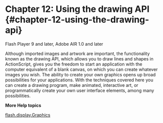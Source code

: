 # Chapter 12: Using the drawing API {#chapter-12-using-the-drawing-api}

Flash Player 9 and later, Adobe AIR 1.0 and later

Although imported images and artwork are important, the functionality known as the drawing API, which allows you to draw lines and shapes in ActionScript, gives you the freedom to start an application with the computer equivalent of a blank canvas, on which you can create whatever images you wish. The ability to create your own graphics opens up broad possibilities for your applications. With the techniques covered here you can create a drawing program, make animated, interactive art, or programmatically create your own user interface elements, among many possibilities.

**More Help topics**

[flash.display.Graphics](http://help.adobe.com/en_US/FlashPlatform/reference/actionscript/3/flash/display/Graphics.html)